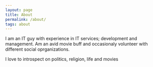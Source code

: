 ```yaml
---
layout: page
title: About
permalink: /about/
tags: about
---
```

I am an IT guy with experience in IT services; development and management. Am an avid movie buff and occasionaly volunteer with different social oprganizations.

I love to introspect on politics, religion, life and movies

